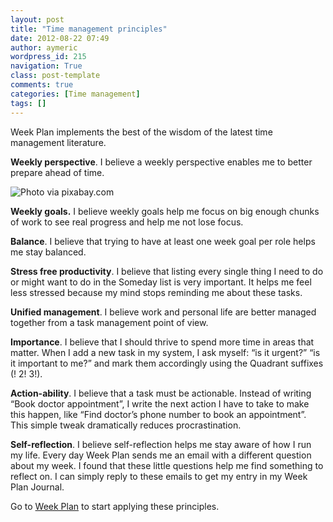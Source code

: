 ```yaml
---
layout: post
title: "Time management principles"
date: 2012-08-22 07:49
author: aymeric
wordpress_id: 215
navigation: True
class: post-template
comments: true
categories: [Time management]
tags: []
---
```



Week Plan implements the best of the wisdom of the latest time management literature.




**Weekly perspective**. I believe a weekly perspective enables me to better prepare ahead of time.

![Photo via pixabay.com](http://54.173.16.9/wp-content/uploads/2012/08/time-378785_640-300x211.jpg)

**Weekly goals.** I believe weekly goals help me focus on big enough chunks of work to see real progress and help me not lose focus.

**Balance**. I believe that trying to have at least one week goal per role helps me stay balanced.

**Stress free productivity**. I believe that listing every single thing I need to do or might want to do in the Someday list is very important. It helps me feel less stressed because my mind stops reminding me about these tasks.

**Unified management**. I believe work and personal life are better managed together from a task management point of view.

**Importance**. I believe that I should thrive to spend more time in areas that matter. When I add a new task in my system, I ask myself: “is it urgent?” “is it important to me?” and mark them accordingly using the Quadrant suffixes (! 2! 3!).

**Action-ability**. I believe that a task must be actionable. Instead of writing “Book doctor appointment”, I write the next action I have to take to make this happen, like “Find doctor’s phone number to book an appointment”. This simple tweak dramatically reduces procrastination.

**Self-reflection**. I believe self-reflection helps me stay aware of how I run my life. Every day Week Plan sends me an email with a different question about my week. I found that these little questions help me find something to reflect on. I can simply reply to these emails to get my entry in my Week Plan Journal.

Go to [Week Plan](https://app.weekplan.net/) to start applying these principles.
